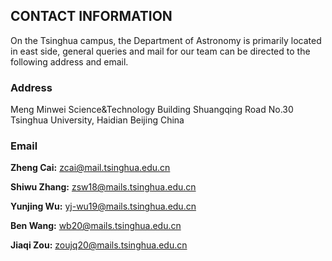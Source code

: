 ## CONTACT INFORMATION
   On the Tsinghua campus, the Department of Astronomy is primarily located in east side, general queries and mail for our team can be directed to the following address and email.

### Address
   Meng Minwei Science&Technology Building Shuangqing Road No.30 Tsinghua University, Haidian Beijing China

### Email
   **Zheng Cai:** <zcai@mail.tsinghua.edu.cn> 

   **Shiwu Zhang:** <zsw18@mails.tsinghua.edu.cn> 

   **Yunjing Wu:** <yj-wu19@mails.tsinghua.edu.cn> 

   **Ben Wang:** <wb20@mails.tsinghua.edu.cn> 

   **Jiaqi Zou:** <zoujq20@mails.tsinghua.edu.cn> 
